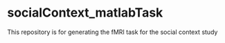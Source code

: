 # socialContext_matlabTask
This repository is for generating the fMRI task for the social context study
